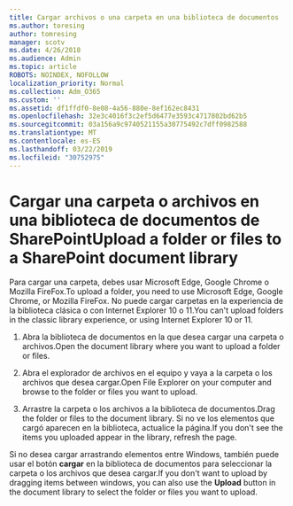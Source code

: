 ```yaml
---
title: Cargar archivos o una carpeta en una biblioteca de documentos
ms.author: toresing
author: tomresing
manager: scotv
ms.date: 4/26/2018
ms.audience: Admin
ms.topic: article
ROBOTS: NOINDEX, NOFOLLOW
localization_priority: Normal
ms.collection: Adm_O365
ms.custom: ''
ms.assetid: df1ffdf0-8e08-4a56-880e-8ef162ec8431
ms.openlocfilehash: 32e3c4016f3c2ef5d6477e3593c4717802bd62b5
ms.sourcegitcommit: 03a156a9c9740521155a30775492c7dff0982588
ms.translationtype: MT
ms.contentlocale: es-ES
ms.lasthandoff: 03/22/2019
ms.locfileid: "30752975"
---
```

# <a name="upload-a-folder-or-files-to-a-sharepoint-document-library"></a><span data-ttu-id="501d6-102">Cargar una carpeta o archivos en una biblioteca de documentos de SharePoint</span><span class="sxs-lookup"><span data-stu-id="501d6-102">Upload a folder or files to a SharePoint document library</span></span>

<span data-ttu-id="501d6-103">Para cargar una carpeta, debes usar Microsoft Edge, Google Chrome o Mozilla FireFox.</span><span class="sxs-lookup"><span data-stu-id="501d6-103">To upload a folder, you need to use Microsoft Edge, Google Chrome, or Mozilla FireFox.</span></span> <span data-ttu-id="501d6-104">No puede cargar carpetas en la experiencia de la biblioteca clásica o con Internet Explorer 10 o 11.</span><span class="sxs-lookup"><span data-stu-id="501d6-104">You can't upload folders in the classic library experience, or using Internet Explorer 10 or 11.</span></span>
  
1. <span data-ttu-id="501d6-105">Abra la biblioteca de documentos en la que desea cargar una carpeta o archivos.</span><span class="sxs-lookup"><span data-stu-id="501d6-105">Open the document library where you want to upload a folder or files.</span></span>
    
2. <span data-ttu-id="501d6-106">Abra el explorador de archivos en el equipo y vaya a la carpeta o los archivos que desea cargar.</span><span class="sxs-lookup"><span data-stu-id="501d6-106">Open File Explorer on your computer and browse to the folder or files you want to upload.</span></span>
    
3. <span data-ttu-id="501d6-107">Arrastre la carpeta o los archivos a la biblioteca de documentos.</span><span class="sxs-lookup"><span data-stu-id="501d6-107">Drag the folder or files to the document library.</span></span> <span data-ttu-id="501d6-108">Si no ve los elementos que cargó aparecen en la biblioteca, actualice la página.</span><span class="sxs-lookup"><span data-stu-id="501d6-108">If you don't see the items you uploaded appear in the library, refresh the page.</span></span> 
    
<span data-ttu-id="501d6-109">Si no desea cargar arrastrando elementos entre Windows, también puede usar el botón **cargar** en la biblioteca de documentos para seleccionar la carpeta o los archivos que desea cargar.</span><span class="sxs-lookup"><span data-stu-id="501d6-109">If you don't want to upload by dragging items between windows, you can also use the **Upload** button in the document library to select the folder or files you want to upload.</span></span> 
  

